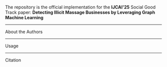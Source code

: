 The repository is the official implementation for the **IJCAI'25** Social Good Track paper: **Detecting Illicit Massage Businesses by Leveraging Graph Machine Learning**

---

About the Authors

---

Usage


---

Citation


